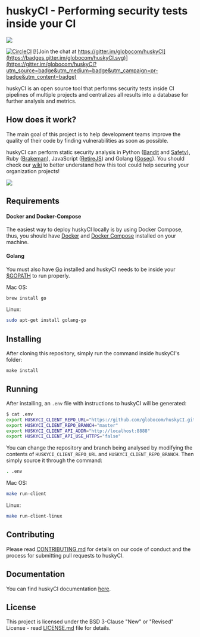 # huskyCI - Performing security tests inside your CI
 
<img src="https://raw.githubusercontent.com/wiki/globocom/huskyCI/images/huskyCI-logo.png" align="center" height="" />
<!-- logo font: Anton -->

[![CircleCI](https://circleci.com/gh/globocom/huskyCI/tree/master.svg?style=svg&circle-token=415bfb6b5aa0dfce8d2129878a66326da9533150)](https://circleci.com/gh/globocom/huskyCI/tree/master) [![Join the chat at https://gitter.im/globocom/huskyCI](https://badges.gitter.im/globocom/huskyCI.svg)](https://gitter.im/globocom/huskyCI?utm_source=badge&utm_medium=badge&utm_campaign=pr-badge&utm_content=badge)

huskyCI is an open source tool that performs security tests inside CI pipelines of multiple projects and centralizes all results into a database for further analysis and metrics.

## How does it work?
 
The main goal of this project is to help development teams improve the quality of their code by finding vulnerabilities as soon as possible.

huskyCI can perform static security analysis in Python ([Bandit][Bandit] and [Safety][Safety]), Ruby ([Brakeman][Brakeman]), JavaScript ([RetireJS][RetireJS]) and Golang ([Gosec][Gosec]). You should check our [wiki](https://github.com/globocom/huskyCI/wiki/How-does-huskyCI-work%3F) to better understand how this tool could help securing your organization projects!

<p allign="center">
  <img src="huskyCI.gif" />
</p> 

## Requirements

#### Docker and Docker-Compose

The easiest way to deploy huskyCI locally is by using Docker Compose, thus, you should have [Docker][Docker Install] and [Docker Compose][Docker Compose Install] installed on your machine.

#### Golang

You must also have [Go](https://golang.org/doc/install) installed and huskyCI needs to be inside your [$GOPATH](https://github.com/golang/go/wiki/GOPATH) to run properly.

Mac OS:
```sh
brew install go
```

Linux:
```sh
sudo apt-get install golang-go
```
 
## Installing

 After cloning this repository, simply run the command inside huskyCI's folder:

```
make install
```

## Running
 
After installing, an `.env` file with instructions to huskyCI will be generated:
```sh
$ cat .env
export HUSKYCI_CLIENT_REPO_URL="https://github.com/globocom/huskyCI.git"
export HUSKYCI_CLIENT_REPO_BRANCH="master"
export HUSKYCI_CLIENT_API_ADDR="http://localhost:8888"
export HUSKYCI_CLIENT_API_USE_HTTPS="false"
```

You can change the repository and branch being analysed by modifying the contents of `HUSKYCI_CLIENT_REPO_URL` and `HUSKYCI_CLIENT_REPO_BRANCH`. Then simply source it through the command:

```sh
. .env 
```

Mac OS:
```sh
make run-client
```

Linux:
```sh
make run-client-linux
```

## Contributing

Please read [CONTRIBUTING.md](CONTRIBUTING.md) for details on our code of conduct and the process for submitting pull requests to huskyCI.

## Documentation

You can find huskyCI documentation [here](https://github.com/globocom/huskyCI/wiki). 

## License

This project is licensed under the BSD 3-Clause "New" or "Revised" License - read [LICENSE.md](LICENSE.md) file for details.

[Docker Install]:  https://docs.docker.com/install/
[Docker Compose Install]: https://docs.docker.com/compose/install/
[huskyCI Client]: https://github.com/globocom/huskyCI-client
[Bandit]: https://github.com/PyCQA/bandit
[Safety]: https://github.com/pyupio/safety
[Brakeman]: https://github.com/presidentbeef/brakeman
[Gosec]: https://github.com/securego/gosec
[RetireJS]: https://github.com/retirejs/retire.js
